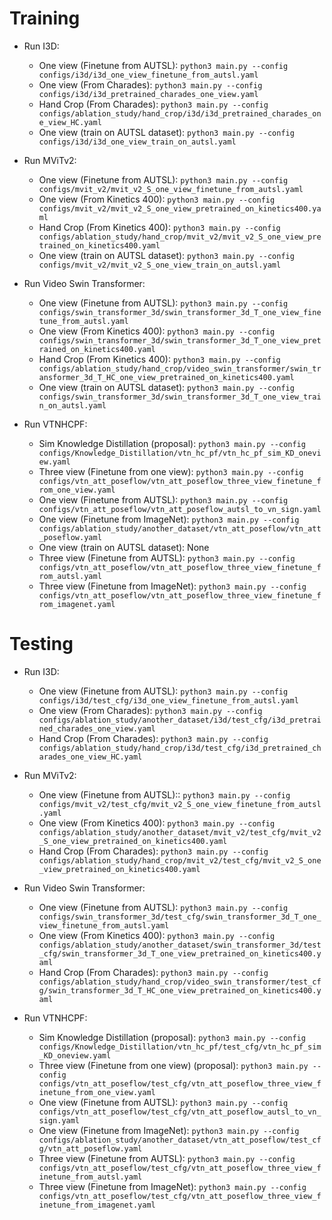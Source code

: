 # Training

- Run I3D:
  + One view (Finetune from AUTSL): `python3 main.py --config configs/i3d/i3d_one_view_finetune_from_autsl.yaml`
  + One view (From Charades): `python3 main.py --config configs/i3d/i3d_pretrained_charades_one_view.yaml`
  + Hand Crop (From Charades): `python3 main.py --config configs/ablation_study/hand_crop/i3d/i3d_pretrained_charades_one_view_HC.yaml`
  + One view (train on AUTSL dataset): `python3 main.py --config configs/i3d/i3d_one_view_train_on_autsl.yaml`

- Run MViTv2:
  + One view (Finetune from AUTSL): `python3 main.py --config configs/mvit_v2/mvit_v2_S_one_view_finetune_from_autsl.yaml`
  + One view (From Kinetics 400): `python3 main.py --config configs/mvit_v2/mvit_v2_S_one_view_pretrained_on_kinetics400.yaml`
  + Hand Crop (From Kinetics 400): `python3 main.py --config configs/ablation_study/hand_crop/mvit_v2/mvit_v2_S_one_view_pretrained_on_kinetics400.yaml`
  + One view (train on AUTSL dataset): `python3 main.py --config configs/mvit_v2/mvit_v2_S_one_view_train_on_autsl.yaml`
  
- Run Video Swin Transformer:
  + One view (Finetune from AUTSL): `python3 main.py --config configs/swin_transformer_3d/swin_transformer_3d_T_one_view_finetune_from_autsl.yaml`
  + One view (From Kinetics 400): `python3 main.py --config configs/swin_transformer_3d/swin_transformer_3d_T_one_view_pretrained_on_kinetics400.yaml`
  + Hand Crop (From Kinetics 400): `python3 main.py --config configs/ablation_study/hand_crop/video_swin_transformer/swin_transformer_3d_T_HC_one_view_pretrained_on_kinetics400.yaml`
  + One view (train on AUTSL dataset): `python3 main.py --config configs/swin_transformer_3d/swin_transformer_3d_T_one_view_train_on_autsl.yaml`

- Run VTNHCPF:
  + Sim Knowledge Distillation (proposal): `python3 main.py --config configs/Knowledge_Distillation/vtn_hc_pf/vtn_hc_pf_sim_KD_oneview.yaml`
  + Three view (Finetune from one view): `python3 main.py --config configs/vtn_att_poseflow/vtn_att_poseflow_three_view_finetune_from_one_view.yaml`
  + One view (Finetune from AUTSL): `python3 main.py --config configs/vtn_att_poseflow/vtn_att_poseflow_autsl_to_vn_sign.yaml`
  + One view (Finetune from ImageNet): `python3 main.py --config configs/ablation_study/another_dataset/vtn_att_poseflow/vtn_att_poseflow.yaml`
  + One view (train on AUTSL dataset): None
  + Three view (Finetune from AUTSL): `python3 main.py --config configs/vtn_att_poseflow/vtn_att_poseflow_three_view_finetune_from_autsl.yaml`
  + Three view (Finetune from ImageNet): `python3 main.py --config configs/vtn_att_poseflow/vtn_att_poseflow_three_view_finetune_from_imagenet.yaml`


# Testing

- Run I3D:
  + One view (Finetune from AUTSL): `python3 main.py --config configs/i3d/test_cfg/i3d_one_view_finetune_from_autsl.yaml`
  + One view (From Charades): `python3 main.py --config configs/ablation_study/another_dataset/i3d/test_cfg/i3d_pretrained_charades_one_view.yaml`
  + Hand Crop (From Charades): `python3 main.py --config configs/ablation_study/hand_crop/i3d/test_cfg/i3d_pretrained_charades_one_view_HC.yaml`
  

- Run MViTv2:
  + One view (Finetune from AUTSL):: `python3 main.py --config configs/mvit_v2/test_cfg/mvit_v2_S_one_view_finetune_from_autsl.yaml`
  + One view (From Kinetics 400): `python3 main.py --config configs/ablation_study/another_dataset/mvit_v2/test_cfg/mvit_v2_S_one_view_pretrained_on_kinetics400.yaml`
  + Hand Crop (From Charades): `python3 main.py --config configs/ablation_study/hand_crop/mvit_v2/test_cfg/mvit_v2_S_one_view_pretrained_on_kinetics400.yaml`

- Run Video Swin Transformer:
  + One view (Finetune from AUTSL): `python3 main.py --config configs/swin_transformer_3d/test_cfg/swin_transformer_3d_T_one_view_finetune_from_autsl.yaml`
  + One view (From Kinetics 400): `python3 main.py --config configs/ablation_study/another_dataset/swin_transformer_3d/test_cfg/swin_transformer_3d_T_one_view_pretrained_on_kinetics400.yaml`
  + Hand Crop (From Charades): `python3 main.py --config configs/ablation_study/hand_crop/video_swin_transformer/test_cfg/swin_transformer_3d_T_HC_one_view_pretrained_on_kinetics400.yaml`



- Run VTNHCPF:
  + Sim Knowledge Distillation (proposal): `python3 main.py --config configs/Knowledge_Distillation/vtn_hc_pf/test_cfg/vtn_hc_pf_sim_KD_oneview.yaml`
  + Three view (Finetune from one view) (proposal): `python3 main.py --config configs/vtn_att_poseflow/test_cfg/vtn_att_poseflow_three_view_finetune_from_one_view.yaml`
  + One view (Finetune from AUTSL): `python3 main.py --config configs/vtn_att_poseflow/test_cfg/vtn_att_poseflow_autsl_to_vn_sign.yaml`
  + One view (Finetune from ImageNet): `python3 main.py --config configs/ablation_study/another_dataset/vtn_att_poseflow/test_cfg/vtn_att_poseflow.yaml`
  + Three view (Finetune from AUTSL): `python3 main.py --config configs/vtn_att_poseflow/test_cfg/vtn_att_poseflow_three_view_finetune_from_autsl.yaml`
  + Three view (Finetune from ImageNet): `python3 main.py --config configs/vtn_att_poseflow/test_cfg/vtn_att_poseflow_three_view_finetune_from_imagenet.yaml`
